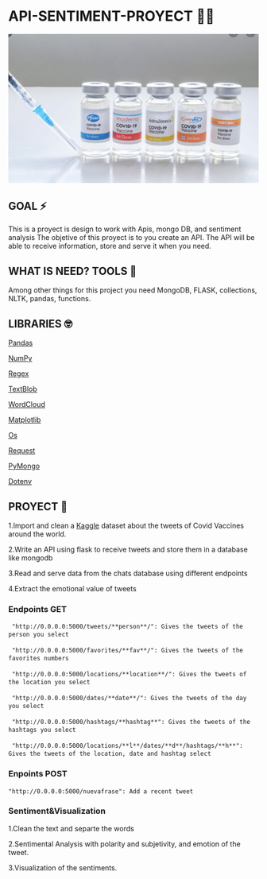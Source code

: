 # API-SENTIMENT-PROYECT 📱🥳

![Imagen_text](https://github.com/Carmen-r/W6-api-sentiment-project/blob/main/vaccines.jpg)

## GOAL ⚡️

This is a proyect is design to work with Apis, mongo DB, and sentiment analysis
The objetive of this proyect is to you create an API. The API will be able to receive information, store and serve it when you need.

## WHAT IS NEED? TOOLS 👀

Among other things for this project you need MongoDB, FLASK, collections, NLTK, pandas, functions.


## LIBRARIES 🤓

[Pandas][id]

[id]: https://pandas.pydata.org/  "Pandas"

[NumPy][id]

[id]: https://numpy.org/ "NumPy"

[Regex][id]

[id]: https://docs.python.org/3/library/re.html "Regex"

[TextBlob][id]

[id]: https://textblob.readthedocs.io/en/dev/ "TextBlob"

[WordCloud][id]

[id]:https://pypi.org/project/wordcloud/ "WordCloud"

[Matplotlib][id]

[id]: https://pandas.pydata.org/pandas-docs/stable/user_guide/visualization.html "Matplotlib"

[Os][id]

[id]: https://python101.pythonlibrary.org/chapter16_os.html "Os"

[Request][id]

[id]: https://docs.python-requests.org/en/master/ "Request"

[PyMongo][id]

[id]: https://pymongo.readthedocs.io/en/stable/ "PyMongodb"

[Dotenv][id]

[id]: https://pypi.org/project/python-dotenv/ "Dotenv"


## PROYECT 🧪

1.Import and clean a [Kaggle][id] dataset about the tweets of Covid Vaccines around the world.

[id]: https://www.kaggle.com/ "Kaggle"

2.Write an API using flask to receive tweets and store them in a database like mongodb 

3.Read and serve data from the chats database using different endpoints

4.Extract the emotional value of tweets

### Endpoints GET

     "http://0.0.0.0:5000/tweets/**person**/": Gives the tweets of the person you select
     
     "http://0.0.0.0:5000/favorites/**fav**/": Gives the tweets of the favorites numbers 
     
     "http://0.0.0.0:5000/locations/**location**/": Gives the tweets of the location you select
     
     "http://0.0.0.0:5000/dates/**date**/": Gives the tweets of the day you select
     
     "http://0.0.0.0:5000/hashtags/**hashtag**": Gives the tweets of the hashtags you select
     
     "http://0.0.0.0:5000/locations/**l**/dates/**d**/hashtags/**h**": Gives the tweets of the location, date and hashtag select
     

### Enpoints POST

    "http://0.0.0.0:5000/nuevafrase": Add a recent tweet


### Sentiment&Visualization 

1.Clean the text and separte the words
 
2.Sentimental Analysis with polarity and subjetivity, and emotion of the tweet. 

3.Visualization of the sentiments.

